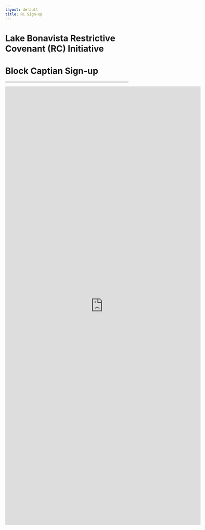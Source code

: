 ```yaml
---
layout: default
title: RC Sign-up
---
```




<html>
<head>
<meta name="viewport" content="width=device-width, initial-scale=1">
<style>
* {
  box-sizing: border-box;
}

p {
  padding-left: 2rem;
}

h1 {
  text-align: center;
}

h2 {
  padding-bottom: .75rem;
  padding-top: 1rem;
  font-size: 1.5rem;
  font-weight: bold;
}


blockquote {
  background-color: #FFFF00;
}

</style>
</head>
</html>


# Lake Bonavista Restrictive Covenant (RC) Initiative
# Block Captian Sign-up

---

 <iframe style="margin-left: auto; margin-left: auto;" src="https://docs.google.com/forms/d/e/1FAIpQLSe4oRGtJ4jyZiGOgriv39SB7ISvf-8Zt-TxA-k2jSN2krWOlA/viewform?embedded=true" width="640" height="1439" frameborder="0" marginheight="0" marginwidth="0">Loading…</iframe>
